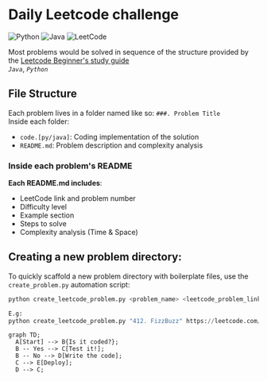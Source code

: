 # Daily Leetcode challenge

![Python](https://img.shields.io/badge/code-python-blue?logo=python&logoColor=white)
![Java](https://img.shields.io/badge/code-java-red?logo=java&logoColor=white)
![LeetCode](https://img.shields.io/badge/solved-LeetCode-yellow?logo=leetcode&logoColor=white)


Most problems would be solved in sequence of the structure provided by the [Leetcode Beginner's study guide](https://leetcode.com/explore/learn/card/the-leetcode-beginners-guide/692/challenge-problems/4421/)
<br />
 _`Java`_,  _`Python`_

## File Structure

Each problem lives in a folder named like so: `###. Problem Title`  
Inside each folder:

- `code.[py/java]`: Coding implementation of the solution
- `README.md`: Problem description and complexity analysis

### Inside each problem's README
**Each README.md includes**:
- LeetCode link and problem number
- Difficulty level
- Example section
- Steps to solve
- Complexity analysis (Time & Space)




## Creating a new problem directory:
To quickly scaffold a new problem directory with boilerplate files, use the `create_problem.py` automation script:

```python
python create_leetcode_problem.py <problem_name> <leetcode_problem_link>

E.g:
python create_leetcode_problem.py "412. FizzBuzz" https://leetcode.com/problems/fizz-buzz/description/
```

```mermaid
graph TD;
  A[Start] --> B{Is it coded?};
  B -- Yes --> C[Test it!];
  B -- No --> D[Write the code];
  C --> E[Deploy];
  D --> C;